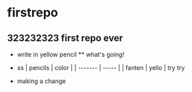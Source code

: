 # firstrepo
##    323232323 first repo ever

* write in yellow pencil
** what's going!
* ss
| pencils | color |
| ------- | ----- |
| fanten  | yello |
try try

* making a change 